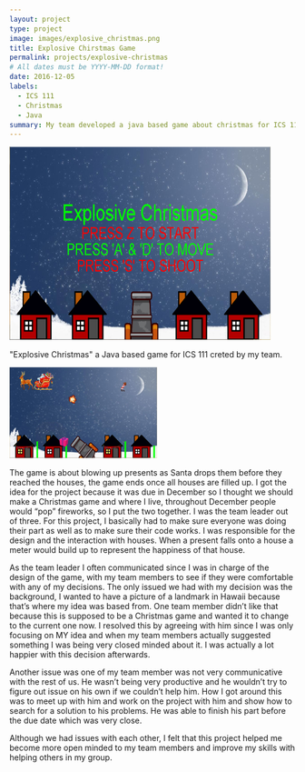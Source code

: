 ```yaml
---
layout: project
type: project
image: images/explosive_christmas.png
title: Explosive Chirstmas Game
permalink: projects/explosive-christmas
# All dates must be YYYY-MM-DD format!
date: 2016-12-05
labels:
  - ICS 111
  - Christmas
  - Java
summary: My team developed a java based game about christmas for ICS 111.
---
```



  <img class="ui rounded image" src="/images/explosive christmas.PNG" width="460" height="340">

"Explosive Christmas" a Java based game for ICS 111 creted by my team. 

<img class="ui right floated rounded image" src="/images/gameplay.PNG" width="260" height="160">
  
  The game is about blowing up presents as Santa drops them before they reached the houses, the game ends once all houses are filled up. I got the idea for the project because it was due in December so I thought we should make a Christmas game and where I live, throughout December people would “pop” fireworks, so I put the two together. I was the team leader out of three. For this project, I basically had to make sure everyone was doing their part as well as to make sure their code works. I was responsible for the design and the interaction with houses. When a present falls onto a house a meter would build up to represent the happiness of that house. 
  
  As the team leader I often communicated since I was in charge of the design of the game, with my team members to see if they were comfortable with any of my decisions. The only issued we had with my decision was the background, I wanted to have a picture of a landmark in Hawaii because that’s where my idea was based from. One team member didn’t like that because this is supposed to be a Christmas game and wanted it to change to the current one now. I resolved this by agreeing with him since I was only focusing on MY idea and when my team members actually suggested something I was being very closed minded about it. I was actually a lot happier with this decision afterwards. 
  
  Another issue was one of my team member was not very communicative with the rest of us. He wasn’t being very productive and he wouldn’t try to figure out issue on his own if we couldn’t help him. How I got around this was to meet up with him and work on the project with him and show how to search for a solution to his problems. He was able to finish his part before the due date which was very close. 
  
  Although we had issues with each other, I felt that this project helped me become more open minded to my team members and improve my skills with helping others in my group.
